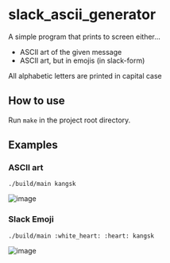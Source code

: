 # slack_ascii_generator

A simple program that prints to screen either...

- ASCII art of the given message
- ASCII art, but in emojis (in slack-form)

All alphabetic letters are printed in capital case

## How to use

Run `make` in the project root directory.

## Examples

### ASCII art

`./build/main kangsk`

![image](https://user-images.githubusercontent.com/54632054/120193765-c05a0380-c257-11eb-8780-8f794c186b41.png)

### Slack Emoji

`./build/main :white_heart: :heart: kangsk`

![image](https://user-images.githubusercontent.com/54632054/120194044-0fa03400-c258-11eb-96b0-c6a4bcb9d424.png)
